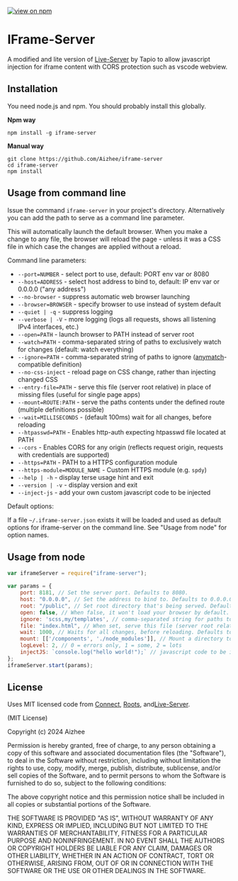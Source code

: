 [![view on npm](http://img.shields.io/npm/v/iframe-server.svg)](https://www.npmjs.org/package/iframe-server)

IFrame-Server
===========

A modified and lite version of [Live-Server](https://github.com/tapio/live-server) by Tapio to allow javascript injection for iframe content with CORS protection such as vscode webview. 

Installation
------------

You need node.js and npm. You should probably install this globally.

**Npm way**

	npm install -g iframe-server

**Manual way**

	git clone https://github.com/Aizhee/iframe-server
	cd iframe-server
	npm install 

Usage from command line
-----------------------

Issue the command `iframe-server` in your project's directory. Alternatively you can add the path to serve as a command line parameter.

This will automatically launch the default browser. When you make a change to any file, the browser will reload the page - unless it was a CSS file in which case the changes are applied without a reload.

Command line parameters:

* `--port=NUMBER` - select port to use, default: PORT env var or 8080
* `--host=ADDRESS` - select host address to bind to, default: IP env var or 0.0.0.0 ("any address")
* `--no-browser` - suppress automatic web browser launching
* `--browser=BROWSER` - specify browser to use instead of system default
* `--quiet | -q` - suppress logging
* `--verbose | -V` - more logging (logs all requests, shows all listening IPv4 interfaces, etc.)
* `--open=PATH` - launch browser to PATH instead of server root
* `--watch=PATH` - comma-separated string of paths to exclusively watch for changes (default: watch everything)
* `--ignore=PATH` - comma-separated string of paths to ignore ([anymatch](https://github.com/es128/anymatch)-compatible definition)
* `--no-css-inject` - reload page on CSS change, rather than injecting changed CSS
* `--entry-file=PATH` - serve this file (server root relative) in place of missing files (useful for single page apps)
* `--mount=ROUTE:PATH` - serve the paths contents under the defined route (multiple definitions possible)
* `--wait=MILLISECONDS` - (default 100ms) wait for all changes, before reloading
* `--htpasswd=PATH` - Enables http-auth expecting htpasswd file located at PATH
* `--cors` - Enables CORS for any origin (reflects request origin, requests with credentials are supported)
* `--https=PATH` - PATH to a HTTPS configuration module
* `--https-module=MODULE_NAME` - Custom HTTPS module (e.g. `spdy`)
* `--help | -h` - display terse usage hint and exit
* `--version | -v` - display version and exit
* `--inject-js` - add your own custom javascript code to be injected

Default options:

If a file `~/.iframe-server.json` exists it will be loaded and used as default options for iframe-server on the command line. See "Usage from node" for option names.


Usage from node
---------------

```javascript
var iframeServer = require("iframe-server");

var params = {
	port: 8181, // Set the server port. Defaults to 8080.
	host: "0.0.0.0", // Set the address to bind to. Defaults to 0.0.0.0 or process.env.IP.
	root: "/public", // Set root directory that's being served. Defaults to cwd.
	open: false, // When false, it won't load your browser by default.
	ignore: 'scss,my/templates', // comma-separated string for paths to ignore
	file: "index.html", // When set, serve this file (server root relative) for every 404 (useful for single-page applications)
	wait: 1000, // Waits for all changes, before reloading. Defaults to 0 sec.
	mount: [['/components', './node_modules']], // Mount a directory to a route.
	logLevel: 2, // 0 = errors only, 1 = some, 2 = lots
	injectJS: `console.log("hello world!");` // javascript code to be injected in the page/iframed content
};
iframeServer.start(params);
```


License
-------

Uses MIT licensed code from [Connect](https://github.com/senchalabs/connect/), [Roots](https://github.com/jenius/roots), and[Live-Server](https://github.com/tapio/live-server).

(MIT License)

Copyright (c) 2024 Aizhee

Permission is hereby granted, free of charge, to any person obtaining a copy of this software and associated documentation files (the "Software"), to deal in the Software without restriction, including without limitation the rights to use, copy, modify, merge, publish, distribute, sublicense, and/or sell copies of the Software, and to permit persons to whom the Software is furnished to do so, subject to the following conditions:

The above copyright notice and this permission notice shall be included in all copies or substantial portions of the Software.

THE SOFTWARE IS PROVIDED "AS IS", WITHOUT WARRANTY OF ANY KIND, EXPRESS OR IMPLIED, INCLUDING BUT NOT LIMITED TO THE WARRANTIES OF MERCHANTABILITY, FITNESS FOR A PARTICULAR PURPOSE AND NONINFRINGEMENT. IN NO EVENT SHALL THE AUTHORS OR COPYRIGHT HOLDERS BE LIABLE FOR ANY CLAIM, DAMAGES OR OTHER LIABILITY, WHETHER IN AN ACTION OF CONTRACT, TORT OR OTHERWISE, ARISING FROM, OUT OF OR IN CONNECTION WITH THE SOFTWARE OR THE USE OR OTHER DEALINGS IN THE SOFTWARE.
